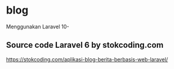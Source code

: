 # blog
Menggunakan Laravel 10-

## Source code Laravel 6 by stokcoding.com

https://stokcoding.com/aplikasi-blog-berita-berbasis-web-laravel/
